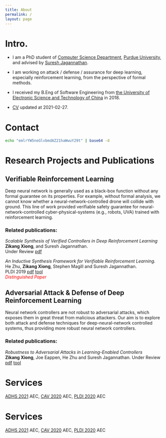 ```yaml
---
title: About
permalink: /
layout: page
---
```


# Intro. 

- I am a PhD student of [Computer Science Department](https://www.cs.purdue.edu/), [Purdue University](https://www.purdue.edu/), and advised by [Suresh Jagannathan](https://www.cs.purdue.edu/homes/suresh/).

- I am working on attack / defense / assurance for deep learning, especially reinforcement learning, from the perspective of formal methods.

- I received my B.Eng of Software Engineering from [the University of Electronic Science and Technology of China](https://www.uestc.edu.cn/) in 2018.

- [CV](https://www.cs.purdue.edu/homes/xiong84/res/cv/cv.pdf) updated at 2021-02-27.

# Contact
```sh
echo "emlrYW5neGlvbmdAZ21haWwuY29t" | base64 -d
```  

# Research Projects and Publications

## Verifiable Reinforcement Learning
Deep neural network is generally used as a black-box function without any formal guarantee on its properties. For example, without formal analysis, we cannot know whether a neural-network-controlled drone will collide with ground. This line of work provided verifiable safety guarantee for neural-network-controlled cyber-physical-systems (e.g., robots, UVA) trained with reinforcement learning.

### Related publications:
*Scalable Synthesis of Verified Controllers in Deep Reinforcement Learning*  
**Zikang Xiong**, and Suresh Jagannathan.  
Under Review [pdf](https://www.cs.purdue.edu/homes/xiong84/res/papers/CAV21.pdf)  

*An Inductive Synthesis Framework for Verifiable Reinforcement Learning.*   
He Zhu, **Zikang Xiong**, Stephen Magill and Suresh Jagannathan.    
PLDI 2019 [pdf](https://arxiv.org/pdf/1907.07273.pdf) [tool](https://github.com/caffett/VRL_CodeReview)  
<span style="color:red"> <em>Distinguished Paper</em> </span>


## Adversarial Attack & Defense of Deep Reinforcement Learning
Neural network controllers are not robust to adversarial attacks, which exposes them in great threat from malicious attackers. Our aim is to explore both attack and defense techniques for deep-neural-network controlled systems, thus providing more robust neural network controllers. 

### Related publications:
*Robustness to Adversarial Attacks in Learning-Enabled Controllers*  
**Zikang Xiong**, Joe Eappen, He Zhu and Suresh Jagannathan.
Under Review [pdf](https://www.cs.purdue.edu/homes/xiong84/res/papers/Adversarial20.pdf) [tool](https://hub.docker.com/repository/docker/caffett/neural_shield)    


# Services
[ADHS 2021](https://sites.uclouvain.be/adhs21/) AEC, [CAV 2020](http://i-cav.org/2020/) AEC, [PLDI 2020](https://conf.researchr.org/home/pldi-2020) AEC



# Services
[ADHS 2021](https://sites.uclouvain.be/adhs21/) AEC, [CAV 2020](http://i-cav.org/2020/) AEC, [PLDI 2020](https://conf.researchr.org/home/pldi-2020) AEC

